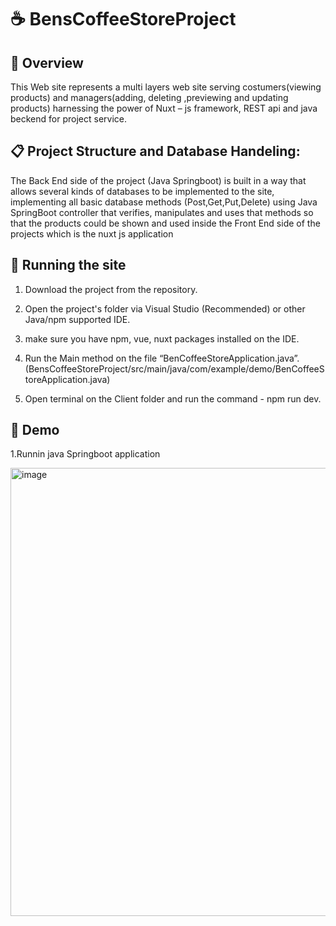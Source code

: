 # ☕ BensCoffeeStoreProject

## 🔎 Overview
This Web site represents a multi layers web site serving costumers(viewing products) and managers(adding, deleting ,previewing and updating products) harnessing the power of Nuxt – js framework, REST api and java beckend for project service.

## 📋 Project Structure and Database Handeling:
The Back End side of the project (Java Springboot) is built in a way that allows several kinds of databases to be implemented to the site,
implementing all basic database methods (Post,Get,Put,Delete) using Java SpringBoot controller that verifies, manipulates and uses that methods so that the products could be shown and used inside the Front End side of the projects which is the nuxt js application 

## 🔧 Running the site 
1. Download the project from the repository.
2. Open the project's folder via Visual Studio (Recommended) or other Java/npm supported IDE.
3. make sure you have npm, vue, nuxt packages installed on the IDE.
4. Run the Main method on the file “BenCoffeeStoreApplication.java”.
(BensCoffeeStoreProject/src/main/java/com/example/demo/BenCoffeeStoreApplication.java)

5. Open terminal on the Client folder and run the command - npm run dev.

## 🎥 Demo
1.Runnin java Springboot application

<img width="717" alt="image" src="https://user-images.githubusercontent.com/87472603/205634080-046b4ae2-364e-4408-a08d-9aa7a1591e8c.png">
